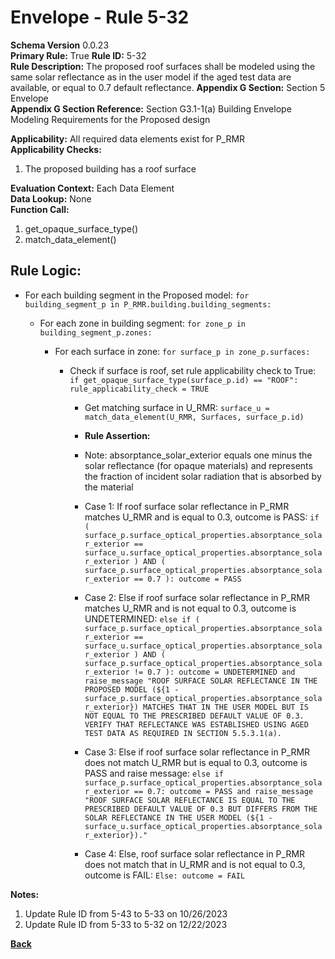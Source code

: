 # Envelope - Rule 5-32  
**Schema Version** 0.0.23  
**Primary Rule:** True
**Rule ID:** 5-32  
**Rule Description:** The  proposed roof surfaces shall be modeled using the same solar reflectance as in the user model if the aged test data are available, or equal to 0.7 default reflectance.
**Appendix G Section:** Section 5 Envelope  
**Appendix G Section Reference:** Section G3.1-1(a) Building Envelope Modeling Requirements for the Proposed design  

**Applicability:** All required data elements exist for P_RMR  
**Applicability Checks:** 
  1. The proposed building has a roof surface

**Evaluation Context:** Each Data Element  
**Data Lookup:** None  
**Function Call:**  

  1. get_opaque_surface_type()
  2. match_data_element()

## Rule Logic:

- For each building segment in the Proposed model: ```for building_segment_p in P_RMR.building.building_segments:```

  - For each zone in building segment: ```for zone_p in building_segment_p.zones:```
    
    - For each surface in zone: ```for surface_p in zone_p.surfaces:```

      - Check if surface is roof, set rule applicability check to True: ```if get_opaque_surface_type(surface_p.id) == "ROOF": rule_applicability_check = TRUE```
  
        - Get matching surface in U_RMR: ```surface_u = match_data_element(U_RMR, Surfaces, surface_p.id)```
        
        - **Rule Assertion:**
        - Note: absorptance_solar_exterior equals one minus the solar reflectance (for opaque materials) and represents the fraction of incident solar radiation that is absorbed by the material

        - Case 1: If roof surface solar reflectance in P_RMR matches U_RMR and is equal to 0.3, outcome is PASS: ```if ( surface_p.surface_optical_properties.absorptance_solar_exterior == surface_u.surface_optical_properties.absorptance_solar_exterior ) AND ( surface_p.surface_optical_properties.absorptance_solar_exterior == 0.7 ):
          outcome = PASS```
        
        - Case 2: Else if roof surface solar reflectance in P_RMR matches U_RMR and is not equal to 0.3, outcome is UNDETERMINED: ```else if ( surface_p.surface_optical_properties.absorptance_solar_exterior == surface_u.surface_optical_properties.absorptance_solar_exterior ) AND ( surface_p.surface_optical_properties.absorptance_solar_exterior != 0.7 ):
          outcome = UNDETERMINED and raise_message "ROOF SURFACE SOLAR REFLECTANCE IN THE PROPOSED MODEL (${1 - surface_p.surface_optical_properties.absorptance_solar_exterior}) MATCHES THAT IN THE USER MODEL BUT IS NOT EQUAL TO THE PRESCRIBED DEFAULT VALUE OF 0.3. VERIFY THAT REFLECTANCE WAS ESTABLISHED USING AGED TEST DATA AS REQUIRED IN SECTION 5.5.3.1(a).```

        - Case 3: Else if roof surface solar reflectance in P_RMR does not match U_RMR but is equal to 0.3, outcome is PASS and raise message: ```else if surface_p.surface_optical_properties.absorptance_solar_exterior == 0.7:
          outcome = PASS and raise_message "ROOF SURFACE SOLAR REFLECTANCE IS EQUAL TO THE PRESCRIBED DEFAULT VALUE OF 0.3 BUT DIFFERS FROM THE SOLAR REFLECTANCE IN THE USER MODEL (${1 - surface_u.surface_optical_properties.absorptance_solar_exterior})."```

        - Case 4: Else, roof surface solar reflectance in P_RMR does not match that in U_RMR and is not equal to 0.3, outcome is FAIL: ```Else: outcome = FAIL```

**Notes:**

1. Update Rule ID from 5-43 to 5-33 on 10/26/2023
2. Update Rule ID from 5-33 to 5-32 on 12/22/2023

**[Back](../_toc.md)**
